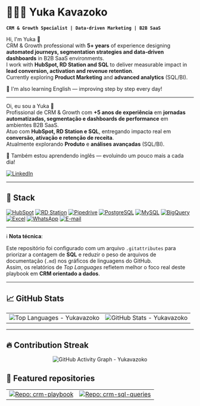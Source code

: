 # 👩🏻‍💻 Yuka Kavazoko

**`CRM & Growth Specialist | Data-driven Marketing | B2B SaaS`**

Hi, I'm Yuka 👋  
CRM & Growth professional with **5+ years** of experience designing **automated journeys, segmentation strategies and data-driven dashboards** in B2B SaaS environments.  
I work with **HubSpot, RD Station and SQL** to deliver measurable impact in **lead conversion, activation and revenue retention**.  
Currently exploring **Product Marketing** and **advanced analytics** (SQL/BI).  

🌱 I'm also learning English — improving step by step every day!  

---

Oi, eu sou a Yuka 👋  
Profissional de CRM & Growth com **+5 anos de experiência** em **jornadas automatizadas, segmentação e dashboards de performance** em ambientes B2B SaaS.  
Atuo com **HubSpot, RD Station e SQL**, entregando impacto real em **conversão, ativação e retenção de receita**.  
Atualmente explorando **Produto** e **análises avançadas** (SQL/BI).  

🌱 Também estou aprendendo inglês — evoluindo um pouco mais a cada dia!  



<p align="left">
  <a href="https://www.linkedin.com/in/yukakavazoko/" target="_blank">
    <img alt="LinkedIn" title="Siga no LinkedIn"
         src="https://img.shields.io/badge/LinkedIn-Yuka%20Kavazoko-blue?style=for-the-badge&logo=linkedin"/>
  </a>
</p>

---

## 🧰 Stack

[![HubSpot](https://img.shields.io/badge/HubSpot-CRM-orange?style=for-the-badge&logo=hubspot)](https://www.hubspot.com/)
[![RD Station](https://img.shields.io/badge/RD%20Station-Automation-00A859?style=for-the-badge)](https://www.rdstation.com/)
[![Pipedrive](https://img.shields.io/badge/Pipedrive-CRM-2BB381?style=for-the-badge&logo=pipedrive)](https://www.pipedrive.com/)
[![PostgreSQL](https://img.shields.io/badge/PostgreSQL-SQL-336791?style=for-the-badge&logo=postgresql)](https://www.postgresql.org/)
[![MySQL](https://img.shields.io/badge/MySQL-SQL-4479A1?style=for-the-badge&logo=mysql)](https://www.mysql.com/)
[![BigQuery](https://img.shields.io/badge/BigQuery-Analytics-1A73E8?style=for-the-badge&logo=googlecloud)](https://cloud.google.com/bigquery)
[![Excel](https://img.shields.io/badge/Excel-Data%20Analysis-217346?style=for-the-badge&logo=microsoft-excel)](#)
[![WhatsApp](https://img.shields.io/badge/WhatsApp-Channel-25D366?style=for-the-badge&logo=whatsapp)](#)
[![E-mail](https://img.shields.io/badge/Email-Channel-4285F4?style=for-the-badge&logo=gmail)](#)

---

ℹ️ **Nota técnica**:  

Este repositório foi configurado com um arquivo `.gitattributes` para priorizar a contagem de **SQL** e reduzir o peso de arquivos de documentação (`.md`) nos gráficos de linguagens do GitHub.  
Assim, os relatórios de *Top Languages* refletem melhor o foco real deste playbook em **CRM orientado a dados**.

---

## 📈 GitHub Stats

<table>
  <tr>
    <td>
      <!-- Top Languages: NÃO esconder markdown por enquanto (senão zera) -->
      <img
        src="https://github-readme-stats.vercel.app/api/top-langs/?username=Yukavazoko&layout=compact&langs_count=8&hide=html,css,scss,less,tex,makefile,dockerfile,shell&theme=dracula&card_width=380&v=3&cache_seconds=7200"
        alt="Top Languages - Yukavazoko"
      />
    </td>
    <td>
      <!-- Stats gerais -->
      <img
        src="https://github-readme-stats.vercel.app/api?username=Yukavazoko&show_icons=true&count_private=true&include_all_commits=true&line_height=28&theme=dracula&hide_border=false&v=3"
        alt="GitHub Stats - Yukavazoko"
      />
    </td>
  </tr>
</table>

---

## 🔥 Contribution Streak 

<p align="center">
  <img 
    src="https://github-readme-activity-graph.vercel.app/graph?username=Yukavazoko&theme=dracula&hide_border=true&v=3" 
    alt="GitHub Activity Graph - Yukavazoko"
  />
</p>

## 📌 Featured repositories

<table>
  <tr>
    <td>
      <!-- Pin do seu portfólio CRM -->
      <a href="https://github.com/Yukavazoko/crm-playbook">
        <img
          src="https://github-readme-stats.vercel.app/api/pin/?username=Yukavazoko&repo=crm-playbook&theme=dracula"
          alt="Repo: crm-playbook"
        />
      </a>
    </td>
    <td>
      <!-- Pin do seu repositório pessoal -->
      <a href="https://github.com/Yukavazoko/crm-sql-queries">
        <img
          src="https://github-readme-stats.vercel.app/api/pin/?username=Yukavazoko&repo=crm-sql-queries&theme=dracula"
          alt="Repo: crm-sql-queries"
        />
      </a>
    </td>
  </tr>
</table>

<!-- Linguist refresh: forcing reprocess -->


